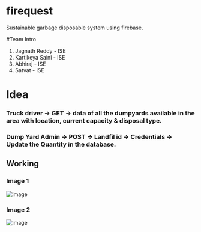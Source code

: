 # firequest
Sustainable garbage disposable system using firebase.

#Team Intro
1. Jagnath Reddy - ISE
2. Kartikeya Saini - ISE
3. Abhiraj - ISE
4. Satvat - ISE

# Idea
### Truck driver -> GET -> data of all the dumpyards available in the area with location, current capacity & disposal type.
### Dump Yard Admin -> POST -> Landfil id -> Credentials -> Update the Quantity in the database.

## Working

### Image 1

![image](https://user-images.githubusercontent.com/98260819/229276648-36b6b318-0dd5-47f0-bc4d-d69a76662cdf.png)

### Image 2

![image](https://user-images.githubusercontent.com/98260819/229276672-43ba7864-ca69-41ba-99d5-aa9f042969f8.png)




